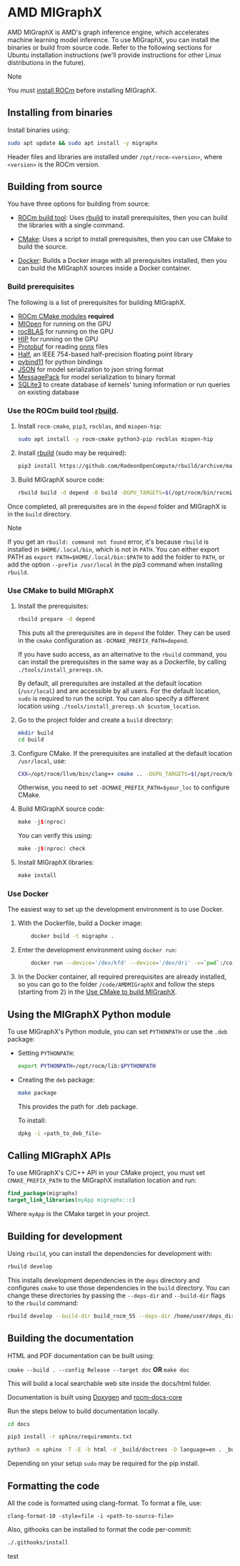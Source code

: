 # AMD MIGraphX

AMD MIGraphX is AMD's graph inference engine, which accelerates machine learning model inference.
To use MIGraphX, you can install the binaries or build from source code. Refer to the following sections
for Ubuntu installation instructions (we'll provide instructions for other Linux distributions in the future).

> [!NOTE] 
> You must [install ROCm](https://rocm.docs.amd.com/en/latest/deploy/linux/quick_start.html) before
> installing MIGraphX.

## Installing from binaries

Install binaries using:

```bash
sudo apt update && sudo apt install -y migraphx
```

Header files and libraries are installed under `/opt/rocm-<version>`, where `<version>` is the ROCm
version.

## Building from source

You have three options for building from source:

* [ROCm build tool](#use-the-rocm-build-tool-rbuild): Uses
  [rbuild](https://github.com/RadeonOpenCompute/rbuild) to install prerequisites, then you can build
  the libraries with a single command.

* [CMake](#use-cmake-to-build-migraphx): Uses a script to install prerequisites, then you can use
  CMake to build the source.

* [Docker](#use-docker): Builds a Docker image with all prerequisites installed, then you can build the
  MIGraphX sources inside a Docker container.

### Build prerequisites

The following is a list of prerequisites for building MIGraphX.

* [ROCm CMake modules](https://github.com/RadeonOpenCompute/rocm-cmake) **required**
* [MIOpen](https://github.com/ROCmSoftwarePlatform/MIOpen) for running on the GPU
* [rocBLAS](https://github.com/ROCmSoftwarePlatform/rocBLAS) for running on the GPU
* [HIP](https://github.com/ROCm-Developer-Tools/HIP) for running on the GPU
* [Protobuf](https://github.com/google/protobuf) for reading [onnx](https://github.com/onnx/onnx)
  files
* [Half](http://half.sourceforge.net/), an IEEE 754-based half-precision floating point library
* [pybind11](https://pybind11.readthedocs.io/en/stable/) for python bindings
* [JSON](https://github.com/nlohmann/json) for model serialization to json string format
* [MessagePack](https://msgpack.org/index.html) for model serialization to binary format
* [SQLite3](https://www.sqlite.org/index.html) to create database of kernels' tuning information or run queries on existing database

### Use the ROCm build tool [rbuild](https://github.com/RadeonOpenCompute/rbuild).

1. Install `rocm-cmake`, `pip3`, `rocblas`, and `miopen-hip`:

    ```bash
    sudo apt install -y rocm-cmake python3-pip rocblas miopen-hip
    ```

2. Install [rbuild](https://github.com/RadeonOpenCompute/rbuild) (sudo may be required):

    ```bash
    pip3 install https://github.com/RadeonOpenCompute/rbuild/archive/master.tar.gz
    ```

3. Build MIGraphX source code:

    ```bash
    rbuild build -d depend -B build -DGPU_TARGETS=$(/opt/rocm/bin/rocminfo | grep -o -m1 'gfx.*')
    ```

Once completed, all prerequisites are in the `depend` folder and MIGraphX is in the `build` directory.

> [!NOTE]
> If you get an `rbuild: command not found` error, it's because `rbuild` is installed in `$HOME/.local/bin`,
> which is not in `PATH`. You can either export PATH as `export PATH=$HOME/.local/bin:$PATH` to add
> the folder to `PATH`, or add the option `--prefix /usr/local` in the pip3 command when installing `rbuild`.

### Use CMake to build MIGraphX

1. Install the prerequisites:

    ```bash
    rbuild prepare -d depend
    ```

    This puts all the prerequisites are in `depend` the folder. They can be used in the `cmake`
    configuration as `-DCMAKE_PREFIX_PATH=depend`.

    If you have sudo access, as an alternative to the `rbuild` command, you can install the prerequisites
    in the same way as a Dockerfile, by calling `./tools/install_prereqs.sh`.

    By default, all prerequisites are installed at the default location (`/usr/local`) and are accessible by all
    users. For the default location, `sudo` is required to run the script. You can also specify a different
    location using `./tools/install_prereqs.sh $custom_location`.

2. Go to the project folder and create a `build` directory:

    ```bash
    mkdir build
    cd build
    ```

3. Configure CMake. If the prerequisites are installed at the default location `/usr/local`, use:

    ```bash
    CXX=/opt/rocm/llvm/bin/clang++ cmake .. -DGPU_TARGETS=$(/opt/rocm/bin/rocminfo | grep -o -m1 'gfx.*')
    ```

    Otherwise, you need to set `-DCMAKE_PREFIX_PATH=$your_loc` to configure CMake.

4. Build MIGraphX source code:

    ```cpp
    make -j$(nproc)
    ```

    You can verify this using:

    ```cpp
    make -j$(nproc) check
    ```

5. Install MIGraphX libraries:

    ```cpp
    make install
    ```

### Use Docker

The easiest way to set up the development environment is to use Docker.

1. With the Dockerfile, build a Docker image:

    ```bash
        docker build -t migraphx .
    ```

2. Enter the development environment using `docker run`:

    ```bash
        docker run --device='/dev/kfd' --device='/dev/dri' -v=`pwd`:/code/AMDMIGraphX -w /code/AMDMIGraphX --group-add video -it migraphx
    ```

3. In the Docker container, all required prerequisites are already installed, so you can go to the folder
    `/code/AMDMIGraphX` and follow the steps (starting from 2) in the
    [Use CMake to build MIGraphX](#use-cmake-to-build-migraphx).

## Using the MIGraphX Python module

To use MIGraphX's Python module, you can set `PYTHONPATH` or use the `.deb` package:

* Setting `PYTHONPATH`:

    ```bash
    export PYTHONPATH=/opt/rocm/lib:$PYTHONPATH
    ```

* Creating the `deb` package:

    ```bash
    make package
    ```

    This provides the path for .deb package.

    To install:

    ```bash
    dpkg -i <path_to_deb_file>
    ```

## Calling MIGraphX APIs

To use MIGraphX's C/C++ API in your CMake project, you must set `CMAKE_PREFIX_PATH` to the
MIGraphX installation location and run:

```cmake
find_package(migraphx)
target_link_libraries(myApp migraphx::c)
```

Where `myApp` is the CMake target in your project.

## Building for development

Using `rbuild`, you can install the dependencies for development with:

```bash
rbuild develop
```

This installs development dependencies in the `deps` directory and configures `cmake` to use those
dependencies in the `build` directory. You can change these directories by passing the `--deps-dir` and
`--build-dir` flags to the `rbuild` command:

```bash
rbuild develop --build-dir build_rocm_55 --deps-dir /home/user/deps_dir
```

## Building the documentation

HTML and PDF documentation can be built using:

`cmake --build . --config Release --target doc` **OR** `make doc`

This will build a local searchable web site inside the docs/html folder.

Documentation is built using [Doxygen](http://www.stack.nl/~dimitri/doxygen/download.html) and [rocm-docs-core](https://github.com/RadeonOpenCompute/rocm-docs-core)

Run the steps below to build documentation locally.

```bash
cd docs

pip3 install -r sphinx/requirements.txt

python3 -m sphinx -T -E -b html -d _build/doctrees -D language=en . _build/html
```

Depending on your setup `sudo` may be required for the pip install.

## Formatting the code

All the code is formatted using clang-format. To format a file, use:

```clang
clang-format-10 -style=file -i <path-to-source-file>
```

Also, githooks can be installed to format the code per-commit:

```bash
./.githooks/install
```

test
